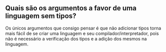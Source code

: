 ## Quais são os argumentos a favor de uma linguagem sem tipos?

Os únicos argumentos que consigo pensar é que não adicionar tipos torna mais fácil de se criar uma linguagem e seu compilador/interpretador, pois não é necessário a verificação dos tipos e a adição dos mesmos na linguagem.
